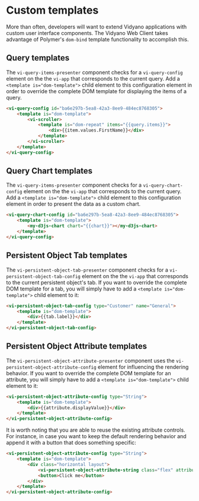# Custom templates

More than often, developers will want to extend Vidyano applications with custom user interface components. The Vidyano Web Client takes advantage of Polymer's ```dom-bind``` template functionality to accomplish this.

## Query templates

The ```vi-query-items-presenter``` component checks for a ```vi-query-config``` element on the the ```vi-app``` that corresponds to the current query. Add a ```<template is="dom-template">``` child element to this configuration element in order to override the complete DOM template for displaying the items of a query.

```html
<vi-query-config id="ba6e297b-5ea8-42a3-8ee9-484ec8768305">
	<template is="dom-template">
		<vi-scroller>
			<template is="dom-repeat" items="{{query.items}}">
				<div>{{item.values.FirstName}}</div>
			</template>
		</vi-scroller>
	</template>
</vi-query-config>
```

## Query Chart templates

The ```vi-query-items-presenter``` component checks for a ```vi-query-chart-config``` element on the the ```vi-app``` that corresponds to the current query. Add a ```<template is="dom-template">``` child element to this configuration element in order to present the data as a custom chart.

```html
<vi-query-chart-config id="ba6e297b-5ea8-42a3-8ee9-484ec8768305">
	<template is="dom-template">
		<my-d3js-chart chart="{{chart}}"></my-d3js-chart>
	</template>
</vi-query-config>
```


## Persistent Object Tab templates

The ```vi-persistent-object-tab-presenter``` component checks for a ```vi-persistent-object-tab-config``` element on the the ```vi-app``` that corresponds to the current persistent object's tab. If you want to override the complete DOM template for a tab, you will simply have to add a ```<template is="dom-template">``` child element to it:

```html
<vi-persistent-object-tab-config type="Customer" name="General">
	<template is="dom-template">
		<div>{{tab.label}}</div>
	</template>
</vi-persistent-object-tab-config>
```

## Persistent Object Attribute templates

The ```vi-persistent-object-attribute-presenter``` component uses the ```vi-persistent-object-attribute-config``` element for influencing the rendering behavior. If you want to override the complete DOM template for an attribute, you will simply have to add a ```<template is="dom-template">``` child element to it:

```html
<vi-persistent-object-attribute-config type="String">
	<template is="dom-template">
		<div>{{attribute.displayValue}}</div>
	</template>
</vi-persistent-object-attribute-config>
```

It is worth noting that you are able to reuse the existing attribute controls. For instance, in case you want to keep the default rendering behavior and append it with a button that does something specific:

```html
<vi-persistent-object-attribute-config type="String">
	<template is="dom-template">
		<div class="horizontal layout">
			<vi-persistent-object-attribute-string class="flex" attribute="{{attribute}}"></vi-persistent-object-attribute-string>
			<button>Click me</button>
		</div>
	</template>
</vi-persistent-object-attribute-config>
```